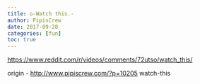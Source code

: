 ```yaml
---
title: o-Watch this.-
author: PipisCrew
date: 2017-09-28
categories: [fun]
toc: true
---
```


https://www.reddit.com/r/videos/comments/72utso/watch_this/

origin - http://www.pipiscrew.com/?p=10205 watch-this